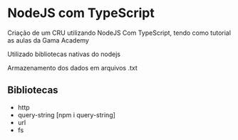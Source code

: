 # NodeJS com TypeScript

Criação de um CRU utilizando NodeJS Com TypeScript, tendo como tutorial as aulas da Gama Academy

Utilizado bibliotecas nativas do nodejs

Armazenamento dos dados em arquivos .txt

## Bibliotecas
  * http
  * query-string [npm i query-string]
  * url
  * fs
